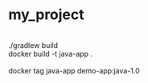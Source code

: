 # my_project
<br>./gradlew build
<br>docker build -t java-app .<br>
<br>docker tag java-app demo-app:java-1.0<br>
